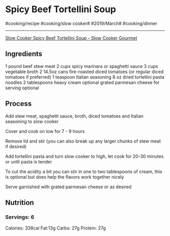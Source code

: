 # Spicy Beef Tortellini Soup
#cooking/recipe #cooking/slow cooker# #2019/March# #cooking/dinner
- - - -
[Slow Cooker Spicy Beef Tortellini Soup - Slow Cooker Gourmet](http://slowcookergourmet.net/slow-cooker-spicy-beef-tortellini-soup/)

## Ingredients
1 pound beef stew meat
2 cups spicy marinara or spaghetti sauce
3 cups vegetable broth
2 14.5oz cans fire-roasted diced tomatoes (or regular diced tomatoes if preferred)
1 teaspoon Italian seasoning
8 oz dried tortellini pasta noodles
2 tablespoons heavy cream optional
grated parmesan cheese for serving optional

## Process
Add stew meat, spaghetti sauce, broth, diced tomatoes and Italian seasoning to slow cooker

Cover and cook on low for 7 - 9 hours

Remove lid and stir (you can also break up any larger chunks of stew meat if desired)

Add tortellini pasta and turn slow cooker to high, let cook for 20-30 minutes or until pasta is tender

To cut the acidity a bit you can stir in one to two tablespoons of cream, this is optional but does help the flavors work together nicely

Serve garnished with grated parmesan cheese or as desired

## Nutrition
### Servings: 6
Calories: 338cal
Fat:13g
Carbs: 27g
Protein: 27g